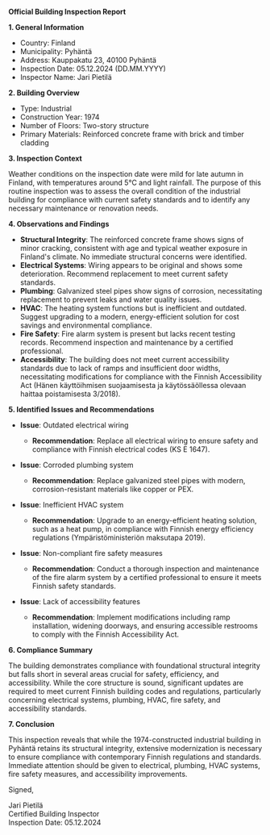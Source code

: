 **Official Building Inspection Report**

**1. General Information**

- Country: Finland
- Municipality: Pyhäntä
- Address: Kauppakatu 23, 40100 Pyhäntä
- Inspection Date: 05.12.2024 (DD.MM.YYYY)
- Inspector Name: Jari Pietilä

**2. Building Overview**

- Type: Industrial
- Construction Year: 1974
- Number of Floors: Two-story structure
- Primary Materials: Reinforced concrete frame with brick and timber cladding

**3. Inspection Context**

Weather conditions on the inspection date were mild for late autumn in Finland, with temperatures around 5°C and light rainfall. The purpose of this routine inspection was to assess the overall condition of the industrial building for compliance with current safety standards and to identify any necessary maintenance or renovation needs.

**4. Observations and Findings**

- **Structural Integrity**: The reinforced concrete frame shows signs of minor cracking, consistent with age and typical weather exposure in Finland's climate. No immediate structural concerns were identified.
- **Electrical Systems**: Wiring appears to be original and shows some deterioration. Recommend replacement to meet current safety standards.
- **Plumbing**: Galvanized steel pipes show signs of corrosion, necessitating replacement to prevent leaks and water quality issues.
- **HVAC**: The heating system functions but is inefficient and outdated. Suggest upgrading to a modern, energy-efficient solution for cost savings and environmental compliance.
- **Fire Safety**: Fire alarm system is present but lacks recent testing records. Recommend inspection and maintenance by a certified professional.
- **Accessibility**: The building does not meet current accessibility standards due to lack of ramps and insufficient door widths, necessitating modifications for compliance with the Finnish Accessibility Act (Hänen käyttöihmisen suojaamisesta ja käytössäöllessa olevaan haittaa poistamisesta 3/2018).

**5. Identified Issues and Recommendations**

- **Issue**: Outdated electrical wiring
  - **Recommendation**: Replace all electrical wiring to ensure safety and compliance with Finnish electrical codes (KS E 1647).

- **Issue**: Corroded plumbing system
  - **Recommendation**: Replace galvanized steel pipes with modern, corrosion-resistant materials like copper or PEX.

- **Issue**: Inefficient HVAC system
  - **Recommendation**: Upgrade to an energy-efficient heating solution, such as a heat pump, in compliance with Finnish energy efficiency regulations (Ympäristöministeriön maksutapa 2019).

- **Issue**: Non-compliant fire safety measures
  - **Recommendation**: Conduct a thorough inspection and maintenance of the fire alarm system by a certified professional to ensure it meets Finnish safety standards.

- **Issue**: Lack of accessibility features
  - **Recommendation**: Implement modifications including ramp installation, widening doorways, and ensuring accessible restrooms to comply with the Finnish Accessibility Act.

**6. Compliance Summary**

The building demonstrates compliance with foundational structural integrity but falls short in several areas crucial for safety, efficiency, and accessibility. While the core structure is sound, significant updates are required to meet current Finnish building codes and regulations, particularly concerning electrical systems, plumbing, HVAC, fire safety, and accessibility standards.

**7. Conclusion**

This inspection reveals that while the 1974-constructed industrial building in Pyhäntä retains its structural integrity, extensive modernization is necessary to ensure compliance with contemporary Finnish regulations and standards. Immediate attention should be given to electrical, plumbing, HVAC systems, fire safety measures, and accessibility improvements.

Signed,

Jari Pietilä  
Certified Building Inspector  
Inspection Date: 05.12.2024